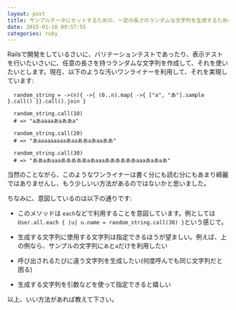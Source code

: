 ```yaml
---
layout: post
title: サンプルデータにセットするための、一定の長さのランダムな文字列を生成するための簡単な方法
date: 2015-01-16 09:57:55
categories: ruby
---
```

<!-- {% raw %} -->
<p>Railsで開発をしているさいに、バリテーションテストであったり、表示テストを行いたいさいに、任意の長さを持つランダムな文字列を作成して、それを使いたいとします。現在、以下のような汚いワンライナーを利用して、それを実現しています:</p>

<pre><code>  random_string = -&gt;(n){ -&gt;{ (0..n).map{ -&gt;{ ["a", "あ"].sample }.call() }}.call().join }

  random_string.call(10)
  # =&gt; "aあaaaaあaああa"

  random_string.call(20)
  # =&gt; "あaaaaaaaaaあaaああaあaaああ"

  random_string.call(30)
  # =&gt; "ああaあaaaあああああaあaaaああああああaaaあaあaあ"
</code></pre>

<p>当然のことながら、このようなワンライナーは書く分にも読む分にもあまり綺麗ではありませんし、もう少しいい方法があるのではないかと思いました。</p>

<p>ちなみに、意図しているのは以下の通りです:</p>

<ul>
<li><p>このメソッドは <code>each</code>などで利用することを意図しています。例としては <code>User.all.each { |u| u.name = random_string.call(30) }</code>という感じで。</p></li>
<li><p>生成する文字列に使用する文字列は指定できるほうが望ましい。例えば、上の例なら、サンプルの文字列に<code>あ</code>と<code>a</code>だけを利用したい</p></li>
<li><p>呼び出されるたびに違う文字列を生成したい(何度呼んでも同じ文字列だと困る)</p></li>
<li><p>生成する文字列を引数などを使って指定できると嬉しい</p></li>
</ul>

<p>以上、いい方法があれば教えて下さい。</p>
<!-- {% endraw %} -->
